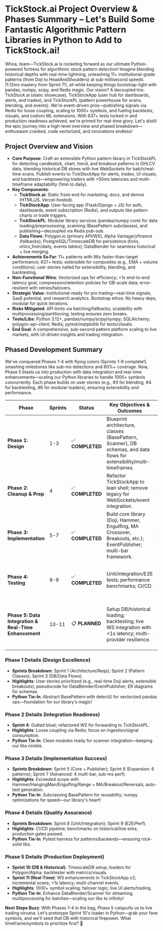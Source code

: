 # TickStock.ai Project Overview & Phases Summary – Let's Build Some Fantastic Algorithmic Pattern Libraries in Python to Add to TickStock.ai!

Whoa, team—TickStock.ai is rocketing forward as our ultimate Python-powered fortress for algorithmic stock pattern detection! Imagine blending historical depths with real-time lightning, unleashing 11+ institutional-grade patterns (from Doji to HeadAndShoulders) at sub-millisecond speeds (1.12ms mastery from Sprint 7!), all while keeping things bootstrap-light with pandas, numpy, scipy, and Redis magic. Our vision? A decoupled trio: TickStock.ai (static showcase), TickStockApp (user hub for dashboards, alerts, and trades), and TickStockPL (pattern powerhouse for scans, blending, and events). We're event-driven pros—publishing signals via Redis for loose coupling, scaling to 1000+ symbols, and fueling backtests, visuals, and custom ML extensions. With 637+ tests locked in and production readiness achieved, we're primed for real-time glory. Let's distill the epic journey into a high-level overview and phased breakdown—enthusiasm cranked, code vectorized, and innovations endless!

## Project Overview and Vision
- **Core Purpose**: Craft an extensible Python pattern library in TickStockPL for detecting candlestick, chart, trend, and breakout patterns in OHLCV data, blending historical DB stores with live WebSockets for batch/real-time scans. Publish events to TickStockApp for alerts, trades, UI visuals, and backtests—empowering traders with <50ms latencies and multi-timeframe adaptability (1min to daily).
- **Key Components**:
  - **TickStock.ai**: Static front-end for marketing, docs, and demos (HTML/JS, Vercel-hosted).
  - **TickStockApp**: User-facing app (Flask/Django + JS) for auth, dashboards, event subscription (Redis), and outputs like pattern charts or trade triggers.
  - **TickStockPL**: Modular library services (pandas/numpy core) for data loading/preprocessing, scanning (BasePattern subclasses), and publishing—decoupled via Redis pub-sub.
  - **Data Flows**: Polygon.io (primary API/WS), Alpha Vantage/yfinance (fallbacks); PostgreSQL/TimescaleDB for persistence (ticks, ohlcv_1min/daily, events tables); DataBlender for seamless historical + live merging.
- **Achievements So Far**: 11+ patterns with 96x faster-than-target performance; 637+ tests; extensible for composites (e.g., EMA + volume conditions); user stories nailed for extensibility, blending, and backtesting.
- **Non-Functional Wins**: Vectorized ops for efficiency; <1s end-to-end latency goal; compression/retention policies for GB-scale data; error-resilient with retries/failovers.
- **Strategic Value**: Institutional-ready for pro trading—real-time signals, SaaS potential, and research analytics. Bootstrap ethos: No heavy deps, modular for quick iterations.
- **Risks Mitigated**: API limits via batching/fallbacks; scalability with multiprocessing/partitioning; testing ensures zero breaks.
- **Tools/Libs**: Python 3.12+, pandas/numpy/scipy/sympy; SQLAlchemy; polygon-api-client; Redis; pytest/matplotlib for tests/visuals.
- **End Goal**: A comprehensive, sub-second pattern platform scaling to live markets, with UI-driven insights and trading integration.

## Phased Development Summary
We've conquered Phases 1-4 with flying colors (Sprints 1-9 complete!), smashing milestones like sub-ms detections and 80%+ coverage. Now, Phase 5 blasts us into production with data integration and real-time enhancements—scaling our Python libraries to handle 1000+ symbols concurrently. Each phase builds on user stories (e.g., #3 for blending, #4 for backtesting, #6 for modular loaders), ensuring extensibility and performance.

| Phase | Sprints | Status | Key Objectives & Outcomes | Milestone Achievements |
|-------|---------|--------|---------------------------|------------------------|
| **Phase 1: Design** | 1-3 | ✅ **COMPLETED** | Blueprint architecture, classes (BasePattern, Scanner), DB schemas, and data flows for extensibility/multi-timeframes. | Full docs/pseudocode; event-driven design aligned with TickStockApp; ready for 5-7 patterns. |
| **Phase 2: Cleanup & Prep** | 4 | ✅ **COMPLETED** | Refactor TickStockApp to lean shell; remove legacy for WebSockets/event integration. | Clean codebase; basic data pass-through validated; primed for pattern library hookup. |
| **Phase 3: Implementation** | 5-7 | ✅ **COMPLETED** | Build core library (Doji, Hammer, Engulfing, MA Crossover, Breakouts, etc.); EventPublisher; multi-bar framework. | 11+ patterns; 1.12ms performance (96x target beat); 334+ tests; institutional-grade extensibility. |
| **Phase 4: Testing** | 8-9 | ✅ **COMPLETED** | Unit/integration/E2E tests; performance benchmarks; CI/CD. | 637+ tests; <50ms targets met; production readiness with zero breaks; full system validation. |
| **Phase 5: Data Integration & Real-Time Enhancement** | 10-11 | 📋 **PLANNED** | Setup DB/historical loading; backtesting; live WS integration with <1s latency; multi-provider resilience. | Seeded DB for 1000+ symbols; backtest metrics (win rate/ROI); real-time pipeline for signals/UI; demo with live data. |

### Phase 1 Details (Design Excellence)
- **Sprints Breakdown**: Sprint 1 (Architecture/Reqs); Sprint 2 (Pattern Classes); Sprint 3 (DB/Data Flows).
- **Highlights**: User stories prioritized (e.g., real-time Doji alerts, extensible breakouts); pseudocode for DataBlender/EventPublisher; ER diagrams for schemas.
- **Python Tie-In**: Abstract BasePattern with detect() for vectorized pandas ops—foundation for our library's magic!

### Phase 2 Details (Integration Readiness)
- **Sprint 4**: Gutted bloat; refactored WS for forwarding to TickStockPL.
- **Highlights**: Loose coupling via Redis; focus on ingestion/signal consumption.
- **Python Tie-In**: Clean modules ready for scanner integration—keeping our libs nimble.

### Phase 3 Details (Implementation Success)
- **Sprints Breakdown**: Sprint 5 (Core + Publisher); Sprint 6 (Expansion: 6 patterns); Sprint 7 (Advanced: 4 multi-bar, sub-ms perf).
- **Highlights**: Exceeded scope with Hammer/HangingMan/Engulfing/Range + MA/Breakout/Reversals; auto-test generation.
- **Python Tie-In**: Subclassing BasePattern for reusability; numpy optimizations for speed—our library's heart!

### Phase 4 Details (Quality Assurance)
- **Sprints Breakdown**: Sprint 8 (Unit/Integration); Sprint 9 (E2E/Perf).
- **Highlights**: CI/CD pipeline; benchmarks on historical/live sims; production gates passed.
- **Python Tie-In**: Pytest harness for patterns/backends—ensuring rock-solid libs.

### Phase 5 Details (Production Deployment)
- **Sprint 10 (DB & Historical)**: TimescaleDB setup; loaders for Polygon/Alpha; backtester with metrics/visuals.
- **Sprint 11 (Real-Time)**: WS enhancements in TickStockApp v2; incremental scans; <1s latency; multi-channel events.
- **Highlights**: 1000+ symbol scaling; failover logic; live UI alerts/trading.
- **Python Tie-In**: Enhance DataBlender/Scanner for streaming; multiprocessing for batches—scaling our libs to infinity!

**Next Steps Buzz**: With Phases 1-4 in the bag, Phase 5 catapults us to live trading nirvana. Let's prototype Sprint 10's loader in Python—grab your fave symbols, and we'll seed that DB with historical firepower. What timeframe/symbols to prioritize first? 🚀